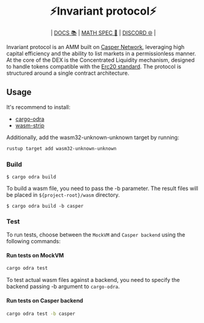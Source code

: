 <div align="center">
    <h1>⚡Invariant protocol⚡</h1>
    <p>
        | <a href="https://docs.invariant.app/docs/casper">DOCS 📚</a> |
        <a href="https://invariant.app/math-spec-cspr.pdf">MATH SPEC 📄</a> |
        <a href="https://discord.gg/VzS3C9wR">DISCORD 🌐</a> |
    </p>
</div>

Invariant protocol is an AMM built on [Casper Network](https://casper.network/), leveraging high capital efficiency and the ability to list markets in a permissionless manner. At the core of the DEX is the Concentrated Liquidity mechanism, designed to handle tokens compatible with the [Erc20 standard](https://github.com/odradev/odra/blob/9b753cc23668709eddddcf7f078cdd60861592fb/modules/src/erc20.rs). The protocol is structured around a single contract architecture.

## Usage

It's recommend to install:

- [cargo-odra](https://github.com/odradev/cargo-odra)
- [wasm-strip](https://github.com/WebAssembly/wabt)

Additionally, add the wasm32-unknown-unknown target by running:

```bash
rustup target add wasm32-unknown-unknown
```

### Build

```
$ cargo odra build
```

To build a wasm file, you need to pass the -b parameter.
The result files will be placed in `${project-root}/wasm` directory.

```
$ cargo odra build -b casper
```

### Test

To run tests, choose between the `MockVM` and `Casper backend` using the following commands:

#### Run tests on MockVM

```bash
cargo odra test
```

To test actual wasm files against a backend,
you need to specify the backend passing -b argument to `cargo-odra`.

#### Run tests on Casper backend

```bash
cargo odra test -b casper
```
